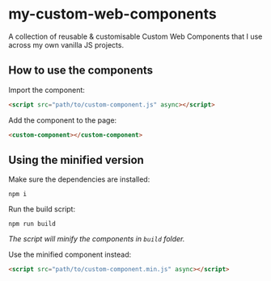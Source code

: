 # my-custom-web-components

A collection of reusable & customisable Custom Web Components that I use across my own vanilla JS projects.

## How to use the components

Import the component:

```html
<script src="path/to/custom-component.js" async></script>
```

Add the component to the page:

```html
<custom-component></custom-component>
```

## Using the minified version

Make sure the dependencies are installed:

```
npm i
```

Run the build script:

```
npm run build
```
*The script will minify the components in `build` folder.*

Use the minified component instead:

```html
<script src="path/to/custom-component.min.js" async></script>
```
